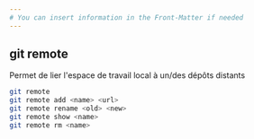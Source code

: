 ```yaml
---
# You can insert information in the Front-Matter if needed
---
```

## git remote

Permet de lier l'espace de travail local à un/des dépôts distants

```bash
git remote
git remote add <name> <url>
git remote rename <old> <new>
git remote show <name>
git remote rm <name>
```
